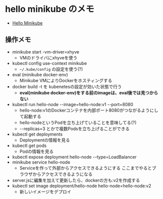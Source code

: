 # hello minikube のメモ

* [Hello Minikube](https://kubernetes.io/docs/tutorials/hello-minikube/)

## 操作メモ

* minikube start -vm-driver=xhyve
  * VMのドライバにxhyveを使う
* kubectl config use-context minikube
  * ```~/.kube/config``` の設定を使う(?)
* eval (minikube docker-env)
  * Minikube VMによりDockerをホスティングする
* docker build -t を kubenetesの設定が効いた状態で行う
  * **eval(minikube docker-env)をする前のimageは、eval後では見つからない**
* kubectl run hello-node --image=hello-node:v1 --port=8080
  * hello-node:v1のDockerコンテナを内部ポート8080がつながるようにして起動する
  * hello-nodeというPodを立ち上げていることを意味してる(?)
  * --replicas=3 とかで複数Podsを立ち上げることができる
* kubectl get deployments
  * Deploymentの情報を見る
* kubectl get pods
  * Podの情報を見る
* kubectl expose deployment hello-node --type=LoadBalancer  
* minikube service hello-node  
  * Serviceを作って外部からアクセスできるようにする
ここまでやるとブラウザからアクセスできるようになる
* server.jsに編集を加えて更新したら、dockerの方も:v2を作成する
* kubectl set image deployment/hello-node hello-node=hello-node:v2
  * 新しいイメージをデプロイ

